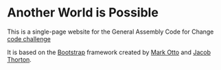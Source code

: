 # Another World is Possible

This is a single-page website for the General Assembly Code for Change [code challenge](https://gist.github.com/generalassembly-wdi/57952b80338aa6f6b097)


It is based on the [Bootstrap](http://getbootstrap.com/) framework created by [Mark Otto](https://twitter.com/mdo) and [Jacob Thorton](https://twitter.com/fat).